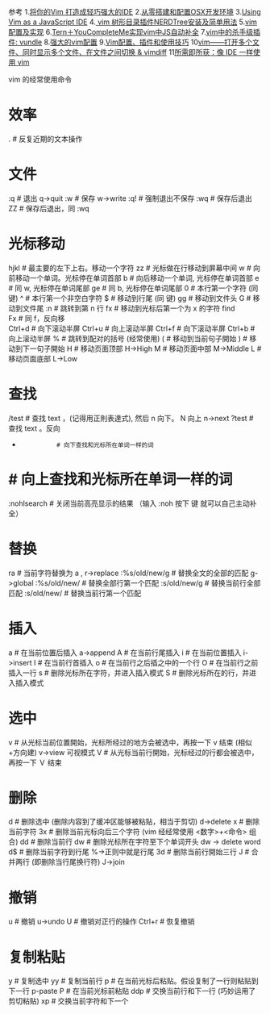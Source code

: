 参考
1.[将你的Vim 打造成轻巧强大的IDE](http://yuez.me/jiang-ni-de-vim-da-zao-cheng-qing-qiao-qiang-da-de-ide/)
2.[从零搭建和配置OSX开发环境](http://yuez.me/cong-ling-da-jian-he-pei-zhi-osxkai-fa-huan-jing/)
3.[Using Vim as a JavaScript IDE](http://www.dotnetsurfers.com/blog/2016/02/08/using-vim-as-a-javascript-ide)
4.[ vim 树形目录插件NERDTree安装及简单用法](http://blog.csdn.net/love__coder/article/details/6659103)
5.[vim配置及实现](http://blog.csdn.net/neighbor1000/article/details/8707450)
6.[Tern＋YouCompleteMe实现vim中JS自动补全](http://www.jianshu.com/p/4a8b0e3503fa)
7.[vim中的杀手级插件: vundle](http://zuyunfei.com/2013/04/12/killer-plugin-of-vim-vundle/)
8.[强大的vim配置](http://www.cnblogs.com/ma6174/archive/2011/12/10/2283393.html)
9.[Vim配置、插件和使用技巧](http://www.jianshu.com/p/a0b452f8f720)
10[vim——打开多个文件、同时显示多个文件、在文件之间切换 & vimdiff](http://fghjk.blog.51cto.com/4359709/804336)
11[所需即所获：像 IDE 一样使用 vim](https://github.com/yangyangwithgnu/use_vim_as_ide)

vim 的经常使用命令
# 效率
.        # 反复近期的文本操作

# 文件
:q       # 退出 q->quit
:w       # 保存 w->write
:q!      # 强制退出不保存
:wq      # 保存后退出   
ZZ       # 保存后退出，同 :wq   

# 光标移动
hjkl     # 最主要的左下上右。移动一个字符
zz       # 光标做在行移动到屏幕中间
w        # 向前移动一个单词。光标停在单词首部
b        # 向后移动一个单词, 光标停在单词首部
e        # 同 w, 光标停在单词尾部
ge       # 同 b, 光标停在单词尾部
0        # 本行第一个字符 (同 <HOME> 键)
^        # 本行第一个非空白字符
$        # 移动到行尾 (同 <END> 键)
gg       # 移动到文件头
G        # 移动到文件尾
:n       # 跳转到第 n 行
fx       # 移动到光标后第一个为 x 的字符 find  
Fx       # 同 f，反向移     
Ctrl+d   # 向下滚动半屏
Ctrl+u   # 向上滚动半屏
Ctrl+f   # 向下滚动半屏
Ctrl+b   # 向上滚动半屏
%        # 跳转到配对的括号 (经常使用)
(        # 移动到当前句子開始
)        # 移动到下一句子開始
H        # 移动页面顶部  H->High
M        # 移动页面中部  M->Middle
L        # 移动页面底部  L->Low

# 查找
/test           # 查找 text ，(记得用正則表達式), 然后 n 向下。 N 向上 n->next
?test           # 查找 text 。反向
*               # 向下查找和光标所在单词一样的词
#               # 向上查找和光标所在单词一样的词
:nohlsearch     # 关闭当前高亮显示的结果 （输入 :noh 按下 <Tab> 键 就可以自己主动补全）

# 替换
ra              # 当前字符替换为 a , r->replace
:%s/old/new/g   # 替换全文的全部的匹配  g->global
:%s/old/new/    # 替换全部行第一个匹配
:s/old/new/g    # 替换当前行全部匹配
:s/old/new/     # 替换当前行第一个匹配

# 插入
a        # 在当前位置后插入 a->append
A        # 在当前行尾插入 
i        # 在当前位置插入   i->insert
I        # 在当前行首插入
o        # 在当前行之后插之中的一个行
O        # 在当前行之前插入一行
s        # 删除光标所在字符，并进入插入模式
S        # 删除光标所在的行，并进入插入模式

# 选中
v        # 从光标当前位置開始，光标所经过的地方会被选中，再按一下 v 结束  (相似 <shift>+方向建) v->view 可视模式
V        # 从光标当前行開始，光标经过的行都会被选中，再按一下 Ｖ 结束 

# 删除
d        # 删除选中 (删除内容到了缓冲区能够被粘贴，相当于剪切) d->delete
x        # 删除当前字符
3x       # 删除当前光标向后三个字符 (vim 经经常使用 <数字>+<命令> 组合)
dd       # 删除当前行
dw       # 删除光标所在字符至下个单词开头 dw -> delete word
d$       # 删除当前字符到行尾   %->正则中就是行尾
3d       # 删除当前行開始三行
J        # 合并两行 (即删除当行尾换行符) J->join

# 撤销
u        # 撤销  u->undo
U        # 撤销对正行的操作
Ctrl+r   # 恢复撤销

# 复制粘贴
y        # 复制选中
yy       # 复制当前行
p        # 在当前光标后粘贴。假设复制了一行则粘贴到下一行 p-paste
P        # 在当前光标前粘贴
ddp      # 交换当前行和下一行 (巧妙运用了剪切粘贴)
xp       # 交换当前字符和下一个
